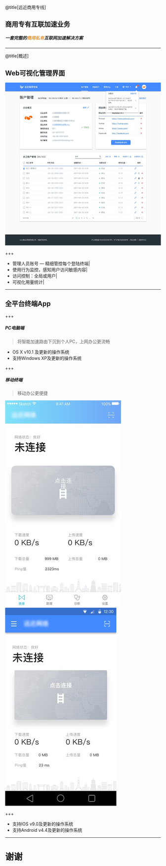 @title[远近商用专线]
## 商用专有互联加速业务
##### <span style="font-family:Helvetica Neue; font-weight:bold">一套完整的<span style="color:#e49436">商用私有</span>互联网加速解决方案</span>

---

@title[概述]

## Web可视化管理界面

![portal](assets/portal.jpg)

+++

- 管理人员账号
— 精细管控每个登陆终端|
- 使用行为监控，感知用户访问敏感内容|
- 访问控制：全局或用户|
- 可视化用量统计|

---

## 全平台终端App

+++

##### PC电脑端

> 将智能加速路由下沉到个人PC，上网办公更流畅

- OS X v10.1 及更新的操作系统
- 支持Windows XP及更新的操作系统

+++

##### 移动终端

> 移动办公更便捷

![ios](assets/ios.jpg)
![android](assets/android.jpg)

+++
- 支持IOS v9.0及更新的操作系统
- 支持Android v4.4及更新的操作系统

---

# 谢谢